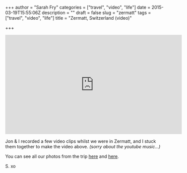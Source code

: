 +++
author = "Sarah Fry"
categories = ["travel", "video", "life"]
date = 2015-03-19T15:55:06Z
description = ""
draft = false
slug = "zermatt"
tags = ["travel", "video", "life"]
title = "Zermatt, Switzerland (video)"

+++


<iframe width="560" height="315" src="https://www.youtube.com/embed/tmCE_NfkFOk" frameborder="0" allowfullscreen></iframe>

Jon & I recorded a few video clips whilst we were in Zermatt, and I stuck them together to make the video above. *(sorry about the youtube music...)*

You can see all our photos from the trip [here](https://yayfryday.com/post/zermatt-switzerland-in-the-fog-snow/) and [here](https://yayfryday.com/post/zermatt-switzerland-in-the-sun/).

S. xo

